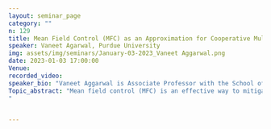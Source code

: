 ```yaml
---
layout: seminar_page
category: ""
n: 129
title: Mean Field Control (MFC) as an Approximation for Cooperative Multi Agent Reinforcement Learning (MARL)
speaker: Vaneet Agarwal, Purdue University
img: assets/img/seminars/January-03-2023_Vaneet Aggarwal.png
date: 2023-01-03 17:00:00 
Venue: 
recorded_video: 
speaker_bio: "Vaneet Aggarwal is Associate Professor with the School of Industrial Engineering and the School of Electrical and Computer Engineering, at Purdue University since Jan 2015. He was with AT&T Labs - Research (also called AT&T Shannon Labs), and worked in the Artificial Intelligence and Communications Research Group, Wireless Network Technology Research Group, and Service Quality Management Research Group at certain times during 2010-2014. He did his Ph.D. from the Electrical Engineering Department at Princeton. He did his undergraduate in Electrical Engineering at Indian Institute of Technology Kanpur, India. His research interests are Machine Learning, Networking, and Quantum Computing."
Topic_abstract: "Mean field control (MFC) is an effective way to mitigate the curse of dimensionality of cooperative multi-agent reinforcement learning (MARL) problems. In this work, we will show that MFC is indeed a good approximation to MARL in variety of setups, including heterogenous agents, non-uniform interaction, and in the presence of constraints. Further, the approach of MFC allows for decentralized execution, which will also be discussed.
"


---
```


